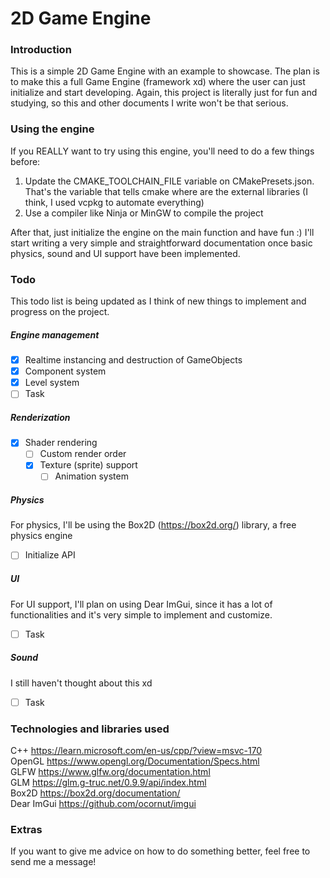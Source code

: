 # 2D Game Engine

### Introduction
This is a simple 2D Game Engine with an example to showcase. The plan is to make this a full Game Engine (framework xd) where the user can just initialize and start developing.
Again, this project is literally just for fun and studying, so this and other documents I write won't be that serious.

### Using the engine
If you REALLY want to try using this engine, you'll need to do a few things before:
1. Update the CMAKE_TOOLCHAIN_FILE variable on CMakePresets.json. That's the variable that tells cmake where are the external libraries (I think, I used vcpkg to automate everything)
2. Use a compiler like Ninja or MinGW to compile the project

After that, just initialize the engine on the main function and have fun :)
I'll start writing a very simple and straightforward documentation once basic physics, sound and UI support have been implemented.

### Todo
This todo list is being updated as I think of new things to implement and progress on the project.

##### Engine management
- [x] Realtime instancing and destruction of GameObjects
- [x] Component system
- [x] Level system
- [ ] Task

##### Renderization
- [x] Shader rendering
	- [ ] Custom render order
	- [x] Texture (sprite) support
		- [ ] Animation system

##### Physics
For physics, I'll be using the Box2D (https://box2d.org/) library, a free physics engine
- [ ] Initialize API

##### UI
For UI support, I'll plan on using Dear ImGui, since it has a lot of functionalities and it's very simple to implement and customize.
- [ ] Task

##### Sound
I still haven't thought about this xd
- [ ] Task

### Technologies and libraries used
C++ https://learn.microsoft.com/en-us/cpp/?view=msvc-170 </br>
OpenGL https://www.opengl.org/Documentation/Specs.html </br>
GLFW https://www.glfw.org/documentation.html </br>
GLM https://glm.g-truc.net/0.9.9/api/index.html </br>
Box2D https://box2d.org/documentation/ </br>
Dear ImGui https://github.com/ocornut/imgui </br>

### Extras
If you want to give me advice on how to do something better, feel free to send me a message!